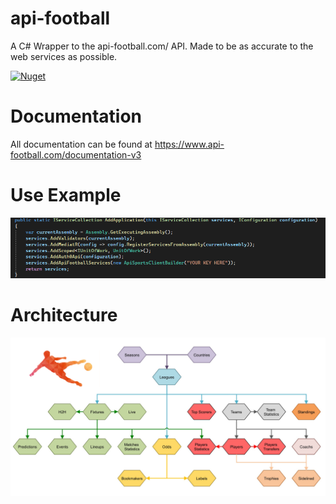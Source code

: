 # api-football
A C# Wrapper to the api-football.com/ API.
Made to be as accurate to the web services as possible.

[![Nuget](https://img.shields.io/badge/NuGet-004880?style=for-the-badge&logo=nuget&logoColor=white)](https://www.nuget.org/packages/api-football/)

# Documentation
All documentation can be found at https://www.api-football.com/documentation-v3

# Use Example
![image](https://github.com/Pedrigl/api-football/blob/master/workflows/use-example.png)

# Architecture
![image](https://github.com/Pedrigl/api-football/blob/master/workflows/Architecture.png)

